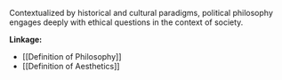 Contextualized by historical and cultural paradigms, political philosophy engages deeply with ethical questions in the context of society.

**Linkage:**
- [[Definition of Philosophy]]
- [[Definition of Aesthetics]]